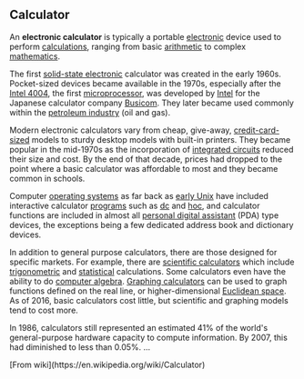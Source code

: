 ## Calculator

An **electronic calculator** is typically a portable [electronic](https://en.wikipedia.org/wiki/Electronics "Electronics") device used to perform [calculations](https://en.wikipedia.org/wiki/Calculation "Calculation"), ranging from basic [arithmetic](https://en.wikipedia.org/wiki/Arithmetic "Arithmetic") to complex [mathematics](https://en.wikipedia.org/wiki/Mathematics "Mathematics").

The first [solid-state electronic](https://en.wikipedia.org/wiki/Solid-state_electronics "Solid-state electronics") calculator was created in the early 1960s. Pocket-sized devices became available in the 1970s, especially after the [Intel 4004](https://en.wikipedia.org/wiki/Intel_4004 "Intel 4004"), the first [microprocessor](https://en.wikipedia.org/wiki/Microprocessor "Microprocessor"), was developed by [Intel](https://en.wikipedia.org/wiki/Intel "Intel") for the Japanese calculator company [Busicom](https://en.wikipedia.org/wiki/Busicom "Busicom"). They later became used commonly within the [petroleum industry](https://en.wikipedia.org/wiki/Petroleum_industry "Petroleum industry") (oil and gas).

Modern electronic calculators vary from cheap, give-away, [credit-card-sized](https://en.wikipedia.org/wiki/ISO/IEC_7810 "ISO/IEC 7810") models to sturdy desktop models with built-in printers. They became popular in the mid-1970s as the incorporation of [integrated circuits](https://en.wikipedia.org/wiki/Integrated_circuit "Integrated circuit") reduced their size and cost. By the end of that decade, prices had dropped to the point where a basic calculator was affordable to most and they became common in schools.

Computer [operating systems](https://en.wikipedia.org/wiki/Operating_system "Operating system") as far back as [early Unix](https://en.wikipedia.org/wiki/Ancient_UNIX "Ancient UNIX") have included interactive calculator [programs](https://en.wikipedia.org/wiki/Computer_program "Computer program") such as [dc](<https://en.wikipedia.org/wiki/Dc_(computer_program)> "Dc (computer program)") and [hoc](<https://en.wikipedia.org/wiki/Hoc_(programming_language)> "Hoc (programming language)"), and calculator functions are included in almost all [personal digital assistant](https://en.wikipedia.org/wiki/Personal_digital_assistant "Personal digital assistant") (PDA) type devices, the exceptions being a few dedicated address book and dictionary devices.

In addition to general purpose calculators, there are those designed for specific markets. For example, there are [scientific calculators](https://en.wikipedia.org/wiki/Scientific_calculator "Scientific calculator") which include [trigonometric](https://en.wikipedia.org/wiki/Trigonometry "Trigonometry") and [statistical](https://en.wikipedia.org/wiki/Statistics "Statistics") calculations. Some calculators even have the ability to do [computer algebra](https://en.wikipedia.org/wiki/Computer_algebra "Computer algebra"). [Graphing calculators](https://en.wikipedia.org/wiki/Graphing_calculator "Graphing calculator") can be used to graph functions defined on the real line, or higher-dimensional [Euclidean space](https://en.wikipedia.org/wiki/Euclidean_space "Euclidean space"). As of 2016, basic calculators cost little, but scientific and graphing models tend to cost more.

In 1986, calculators still represented an estimated 41% of the world's general-purpose hardware capacity to compute information. By 2007, this had diminished to less than 0.05%.
...

<div className="text-right"> 
    [From wiki](https://en.wikipedia.org/wiki/Calculator)
 </div>
